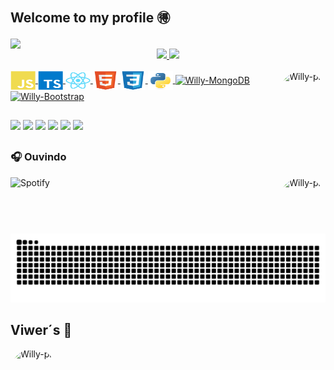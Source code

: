 ## Welcome to my profile 🉐

<img align="center" margin-bottom="65px" height="160em" src="https://github.com/BEPb/BEPb/blob/main/src/header_.png"/>

<div align="center">
  <a href="https://github.com/willykevin">
  <img height="160em" src="https://github-readme-stats.vercel.app/api?username=willykevin&show_icons=true&theme=algolia&include_all_commits=true&count_private=true"/>
  <img height="160em" src="https://github-readme-stats.vercel.app/api/top-langs/?username=willykevin&layout=compact&langs_count=7&theme=algolia"/>
</div>
<div style="display: inline_block"><br>
  <img align="center" alt="Willy-Js" height="30" width="40" src="https://raw.githubusercontent.com/devicons/devicon/master/icons/javascript/javascript-plain.svg">
  <img align="center" alt="Willy-Ts" height="30" width="40" src="https://raw.githubusercontent.com/devicons/devicon/master/icons/typescript/typescript-plain.svg">
  <img align="center" alt="Willy-React" height="30" width="40" src="https://raw.githubusercontent.com/devicons/devicon/master/icons/react/react-original.svg">
  <img align="center" alt="Willy-HTML" height="30" width="40" src="https://raw.githubusercontent.com/devicons/devicon/master/icons/html5/html5-original.svg">
  <img align="center" alt="Willy-CSS" height="30" width="40" src="https://raw.githubusercontent.com/devicons/devicon/master/icons/css3/css3-original.svg">
  <img align="center" alt="Willy-Python" height="30" width="40" src="https://raw.githubusercontent.com/devicons/devicon/master/icons/python/python-original.svg">
   <img align="center" alt="Willy-MongoDB" height="30" width="40" src="https://cdn.jsdelivr.net/gh/devicons/devicon/icons/mongodb/mongodb-original.svg">
  <img align="right" alt="Willy-pic" height="90" style="border-radius:50px;" src="https://th.bing.com/th/id/R.412af18f9a3e7cd83016f99dadde4613?rik=hbFvDDm2H2RuuQ&pid=ImgRaw&r=0">
  <img align="center" alt="Willy-Bootstrap" height="30" width="40" src="https://cdn.jsdelivr.net/gh/devicons/devicon/icons/bootstrap/bootstrap-plain.svg">
</div>

##
  
<div> 
  <a href="https://www.youtube.com/channel/UCryCBi-BRwj3i27NBNv1mLQ" target="_blank"><img src="https://img.shields.io/badge/YouTube-FF0000?style=for-the-badge&logo=youtube&logoColor=white" target="_blank"></a>
  <a href="#" target="_blank"><img src="https://img.shields.io/badge/-Instagram-%23E4405F?style=for-the-badge&logo=instagram&logoColor=white" target="_blank"></a>
 	<a href="https://www.twitch.tv/ihikaryi" target="_blank"><img src="https://img.shields.io/badge/Twitch-9146FF?style=for-the-badge&logo=twitch&logoColor=white" target="_blank"></a>
 <a href="https://discord.com/channels/@me" target="_blank"><img src="https://img.shields.io/badge/Discord-7289DA?style=for-the-badge&logo=discord&logoColor=white" target="_blank"></a> 
  <a href = "mailto:willykevin221@gmail.com"><img src="https://img.shields.io/badge/-Gmail-%23333?style=for-the-badge&logo=gmail&logoColor=white" target="_blank"></a>
  <a href="https://www.linkedin.com/in/willy-kevin-42838320a/" target="_blank"><img src="https://img.shields.io/badge/-LinkedIn-%230077B5?style=for-the-badge&logo=linkedin&logoColor=white" target="_blank"></a> 
  
  ##
  
   ### 🎧 Ouvindo
  ![Spotify](https://spotify-github-profile.kittinanx.com/api/view.svg?uid=willy221-br&cover_image=true&theme=novatorem&show_offline=false&background_color=121212&interchange=false&bar_color=7b0fc2&bar_color_cover=true)
  <img align="right" alt="Willy-pic" height="90" style="border-radius:50px;" src="https://th.bing.com/th/id/R.0b8b3856c9e2a8c5eee2a36e1af04d92?rik=vUkif%2fKJYuFWjA&riu=http%3a%2f%2fmedia.giphy.com%2fmedia%2fIeCVaFnmXFpjq%2fgiphy.gif&ehk=DCH1BJI1F%2ffm7XgU0W25WULY3talMWawc5OGB5aiNRg%3d&risl=&pid=ImgRaw&r=0">
 
 ##
 
  ![Snake animation](https://github.com/BEPb/BEPb/blob/output/github-contribution-grid-snake.svg)

  <h2>Viwer´s 🤯</h2>
  <img align="left" alt="Willy-pic" height="90" style="border-radius:50px;" src="https://camo.githubusercontent.com/eeb3ec878841ded9dd1f030dc7f961ee7ab258774c4eca02d9c9c8ea7d5a2aa8/68747470733a2f2f636f756e742e6765746c6f6c692e636f6d2f6765742f40424550622e6769746875622e726561646d65">
 
</div>  
